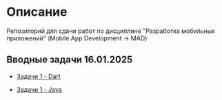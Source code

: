 # Описание

Репозиторий для сдачи работ по дисциплине "Разработка мобильных приложений" (Mobile App Development -> MAD)

## Вводные задачи 16.01.2025

- [Задачи 1 - Dart](https://github.com/int1cus/MAD_422_Andzhigaev/tree/main/Dart)

- [Задачи 1 - Java](https://github.com/int1cus/MAD_422_Andzhigaev/tree/main/Java)

